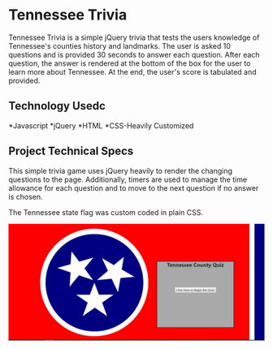 # Tennessee Trivia

Tennessee Trivia is a simple jQuery trivia that tests the users knowledge of Tennessee's counties history and landmarks.  The user is asked 10 questions and is provided 30 seconds to answer each question.  After each question, the answer is rendered at the bottom of the box for the user to learn more about Tennessee. At the end, the user's score is tabulated and provided. 

## Technology Usedc
*Javascript
*jQuery
*HTML
*CSS-Heavily Customized

## Project Technical Specs
This simple trivia game uses jQuery heavily to render the changing questions to the page.  Additionally, timers are used to manage the time allowance for each question and to move to the next question if no answer is chosen.  

The Tennessee state flag was custom coded in plain CSS.

![Tennessee Flag](assets/av/TNFlag.JPG)
